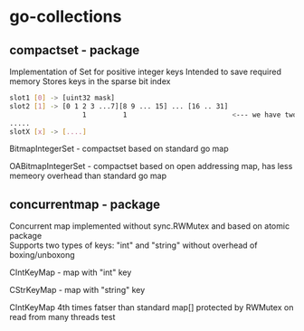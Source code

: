 # go-collections

## compactset - package 

Implementation of Set for positive integer keys
Intended to save required memory
Stores keys in the sparse bit index

```bash
slot1 [0] -> [uint32 mask]
slot2 [1] -> [0 1 2 3 ...7][8 9 ... 15] ... [16 .. 31]
                  1         1                          <--- we have two id here: 32 and 40
.....
slotX [x] -> [....]
```

BitmapIntegerSet - compactset based on standard go map

OABitmapIntegerSet - compactset based on open addressing map, has less memeory overhead than standard go map

## concurrentmap - package

Concurrent map implemented without sync.RWMutex and based on atomic package    
Supports two types of keys: "int" and "string" without overhead of boxing/unboxong 

CIntKeyMap - map with "int" key

CStrKeyMap - map with "string" key

CIntKeyMap 4th times fatser than standard map[] protected by RWMutex on read from many threads test  
